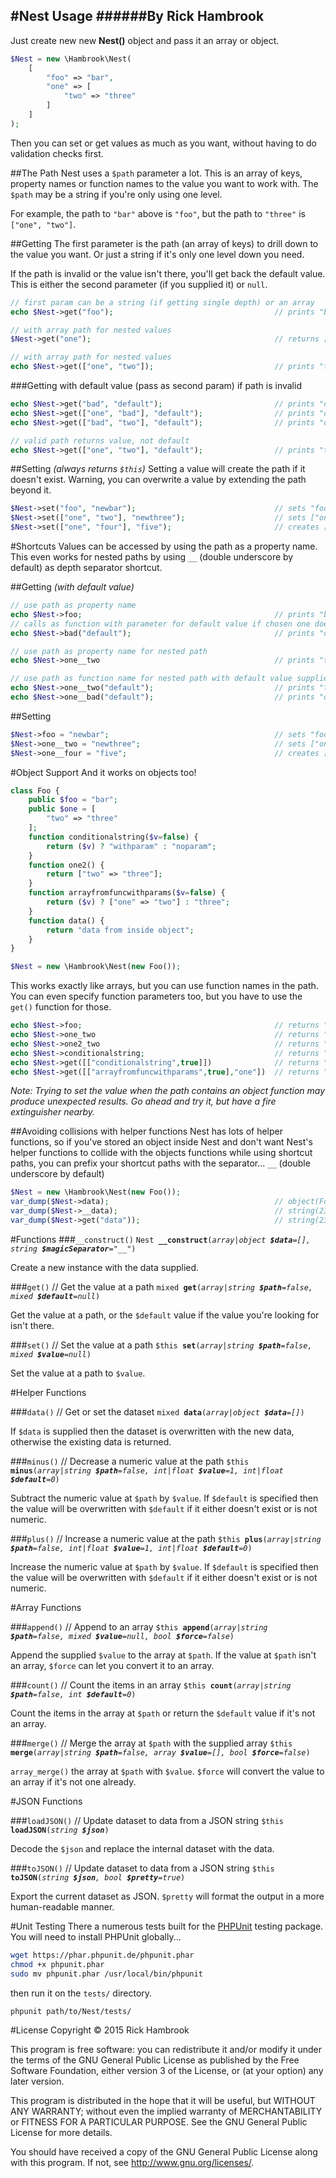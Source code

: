 #Nest Usage
######By Rick Hambrook
-----

Just create new new **Nest()** object and pass it an array or object.

```php
$Nest = new \Hambrook\Nest(
	[
		"foo" => "bar",
		"one" => [
			"two" => "three"
		]
	]
);
```

Then you can set or get values as much as you want, without having to do validation checks first.

##The Path
Nest uses a `$path` parameter a lot. This is an array of keys, property names or function names to the value you want to work with.
The `$path` may be a string if you're only using one level.

For example, the path to `"bar"` above is `"foo"`, but the path to `"three"` is `["one", "two"]`.

##Getting
The first parameter is the path (an array of keys) to drill down to the value you want. Or just a string if it's only one level down you need.

If the path is invalid or the value isn't there, you'll get back the default value. This is either the second parameter (if you supplied it) or `null`.
```php
// first param can be a string (if getting single depth) or an array
echo $Nest->get("foo");                                    // prints "bar"

// with array path for nested values
$Nest->get("one");                                         // returns ["two" => "three"]

// with array path for nested values
echo $Nest->get(["one", "two"]);                           // prints "three"
```

###Getting with default value (pass as second param) if path is invalid
```php
echo $Nest->get("bad", "default");                         // prints "default"
echo $Nest->get(["one", "bad"], "default");                // prints "default"
echo $Nest->get(["bad", "two"], "default");                // prints "default"

// valid path returns value, not default
echo $Nest->get(["one", "two"], "default");                // prints "three"
```

##Setting *(always returns `$this`)*
Setting a value will create the path if it doesn't exist. Warning, you can overwrite a value by extending the path beyond it.

```php
$Nest->set("foo", "newbar");                               // sets "foo" to "newbar"
$Nest->set(["one", "two"], "newthree");                    // sets ["one", "two"] to "newthree"
$Nest->set(["one", "four"], "five");                       // creates ["one", "four"] and sets it to "five"
```

#Shortcuts
Values can be accessed by using the path as a property name. This even works for nested paths by using `__` (double underscore by default) as depth separator shortcut.

##Getting *(with default value)*
```php
// use path as property name
echo $Nest->foo;                                           // prints "bar"
// calls as function with parameter for default value if chosen one doesn't exist
echo $Nest->bad("default");                                // prints "default"

// use path as property name for nested path
echo $Nest->one__two                                       // prints "three"

// use path as function name for nested path with default value supplied
echo $Nest->one__two("default");                           // prints "three"
echo $Nest->one__bad("default");                           // prints "default"
```

##Setting
```php
$Nest->foo = "newbar";                                     // sets "foo" to "newbar"
$Nest->one__two = "newthree";                              // sets ["one", "two"] to "newthree"
$Nest->one__four = "five";                                 // creates ["one", "four"] and sets it to "five"
```

#Object Support
And it works on objects too!
```php
class Foo {
	public $foo = "bar";
	public $one = [
		"two" => "three"
	];
	function conditionalstring($v=false) {
		return ($v) ? "withparam" : "noparam";
	}
	function one2() {
		return ["two" => "three"];
	}
	function arrayfromfuncwithparams($v=false) {
		return ($v) ? ["one" => "two"] : "three";
	}
	function data() {
		return "data from inside object";
	}
}

$Nest = new \Hambrook\Nest(new Foo());
```

This works exactly like arrays, but you can use function names in the path. You can even specify function parameters too, but you have to use the `get()` function for those.

```php
echo $Nest->foo;                                           // returns "bar"
echo $Nest->one_two                                        // returns "three"
echo $Nest->one2_two                                       // returns "three"
echo $Nest->conditionalstring;                             // returns "noparam"
echo $Nest->get([["conditionalstring",true]])              // returns "withparam"
echo $Nest->get([["arrayfromfuncwithparams",true],"one"])  // returns "two"
```

_Note: Trying to set the value when the path contains an object function may produce unexpected results. Go ahead and try it, but have a fire extinguisher nearby._

##Avoiding collisions with helper functions
Nest has lots of helper functions, so if you've stored an object inside Nest and don't want Nest's helper functions to collide with the objects functions while using shortcut paths, you can prefix your shortcut paths with the separator... `__` (double underscore by default)
```php
$Nest = new \Hambrook\Nest(new Foo());
var_dump($Nest->data);                                     // object(Foo)...
var_dump($Nest->__data);                                   // string(23) "data from inside object"
var_dump($Nest->get("data"));                              // string(23) "data from inside object"
```

#Functions
###`__construct()`
`Nest `**`__construct`**`(`*`array|object `**`$data`**`=[], string `**`$magicSeparator`**`="__"`*`)`

Create a new instance with the data supplied.

###`get()`  // Get the value at a path
`mixed `**`get`**`(`_`array|string `**`$path`**`=false, mixed `**`$default`**`=null`_`)`

Get the value at a path, or the `$default` value if the value you're looking for isn't there.

###`set()`  // Set the value at a path
`$this `**`set`**`(`_`array|string `**`$path`**`=false, mixed `**`$value`**`=null`_`)`

Set the value at a path to `$value`.

#Helper Functions

###`data()`  // Get or set the dataset
`mixed `**`data`**`(`_`array|object `**`$data`**`=[]`_`)`

If `$data` is supplied then the dataset is overwritten with the new data, otherwise the existing data is returned.

###`minus()` // Decrease a numeric value at the path
`$this `**`minus`**`(`_`array|string `**`$path`**`=false, int|float `**`$value`**`=1, int|float `**`$default`**`=0`_`)`

Subtract the numeric value at `$path` by `$value`. If `$default` is specified then the value will be overwritten with `$default` if
it either doesn't exist or is not numeric.

###`plus()` // Increase a numeric value at the path
`$this `**`plus`**`(`_`array|string `**`$path`**`=false, int|float `**`$value`**`=1, int|float `**`$default`**`=0`_`)`

Increase the numeric value at `$path` by `$value`. If `$default` is specified then the value will be overwritten with `$default` if
it either doesn't exist or is not numeric.

#Array Functions

###`append()` // Append to an array
`$this `**`append`**`(`_`array|string `**`$path`**`=false, mixed `**`$value`**`=null, bool `**`$force`**`=false`_`)`

Append the supplied `$value` to the array at `$path`. If the value at `$path` isn't an array, `$force` can let you convert it to an array.

###`count()` // Count the items in an array
`$this `**`count`**`(`_`array|string `**`$path`**`=false, int `**`$default`**`=0`_`)`

Count the items in the array at `$path` or return the `$default` value if it's not an array.

###`merge()` // Merge the array at `$path` with the supplied array
`$this `**`merge`**`(`_`array|string `**`$path`**`=false, array `**`$value`**`=[], bool `**`$force`**`=false`_`)`

`array_merge()` the array at `$path` with `$value`. `$force` will convert the value to an array if it's not one already.

#JSON Functions

###`loadJSON()` // Update dataset to data from a JSON string
`$this `**`loadJSON`**`(`_`string `**`$json`**_`)`

Decode the `$json` and replace the internal dataset with the data.

###`toJSON()` // Update dataset to data from a JSON string
`$this `**`toJSON`**`(`_`string `**`$json`**`, bool `**`$pretty`**`=true`_`)`

Export the current dataset as JSON. `$pretty` will format the output in a more human-readable manner.

#Unit Testing
There a numerous tests built for the [PHPUnit](https://phpunit.de) testing package. You will need to install PHPUnit globally...
```bash
wget https://phar.phpunit.de/phpunit.phar
chmod +x phpunit.phar
sudo mv phpunit.phar /usr/local/bin/phpunit
```
then run it on the `tests/` directory.
```bash
phpunit path/to/Nest/tests/
```

#License
Copyright &copy; 2015 Rick Hambrook

This program is free software: you can redistribute it and/or modify
it under the terms of the GNU General Public License as published by
the Free Software Foundation, either version 3 of the License, or
(at your option) any later version.

This program is distributed in the hope that it will be useful,
but WITHOUT ANY WARRANTY; without even the implied warranty of
MERCHANTABILITY or FITNESS FOR A PARTICULAR PURPOSE.  See the
GNU General Public License for more details.

You should have received a copy of the GNU General Public License
along with this program.  If not, see <http://www.gnu.org/licenses/>.
